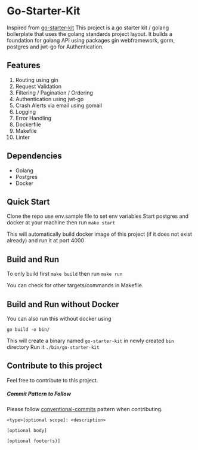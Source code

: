 # Go-Starter-Kit
Inspired from [go-starter-kit](https://gostarterkit.com/)
This project is a go starter kit / golang boilerplate that uses the golang standards project layout.
It builds a foundation for golang API using packages gin webframework, gorm, postgres and jwt-go for Authentication.

## **Features**
1. Routing using gin
2. Request Validation
3. Filtering / Pagination / Ordering
4. Authentication using jwt-go
5. Crash Alerts via email using gomail
6. Logging
7. Error Handling
8. Dockerfile
9. Makefile
10. Linter


## **Dependencies**
* Golang
* Postgres
* Docker

## **Quick Start**

Clone the repo use env.sample file to set env variables
Start postgres and docker at your machine then run
`make start`

This will automatically build docker image of this project (if it does not exist already) and run it at port 4000

## **Build and Run**

To only build first 
`make build`
then run
`make run`

You can check for other targets/commands in Makefile.

## **Build and Run without Docker**

You can also run this without docker using

`go build -o bin/` 

This will create a binary named `go-starter-kit` in newly created `bin` directory
Run it
`./bin/go-starter-kit` 

## **Contribute to this project**
Feel free to contribute to this project.
##### Commit Pattern to Follow

Please follow [conventional-commits](https://www.conventionalcommits.org/en/v1.0.0/) pattern when contributing.
```
<type>[optional scope]: <description>

[optional body]

[optional footer(s)]
```
